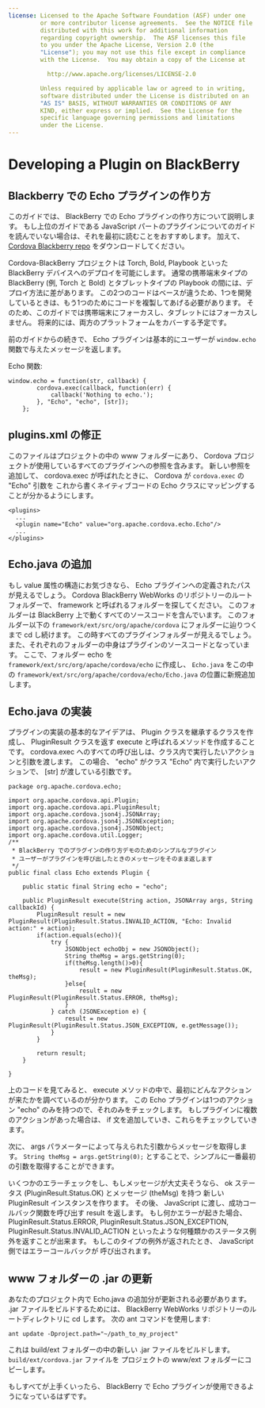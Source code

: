```yaml
---
license: Licensed to the Apache Software Foundation (ASF) under one
         or more contributor license agreements.  See the NOTICE file
         distributed with this work for additional information
         regarding copyright ownership.  The ASF licenses this file
         to you under the Apache License, Version 2.0 (the
         "License"); you may not use this file except in compliance
         with the License.  You may obtain a copy of the License at

           http://www.apache.org/licenses/LICENSE-2.0

         Unless required by applicable law or agreed to in writing,
         software distributed under the License is distributed on an
         "AS IS" BASIS, WITHOUT WARRANTIES OR CONDITIONS OF ANY
         KIND, either express or implied.  See the License for the
         specific language governing permissions and limitations
         under the License.
---
```


Developing a Plugin on BlackBerry
=================================

## Blackberry での Echo プラグインの作り方

このガイドでは、 BlackBerry での Echo プラグインの作り方について説明します。
もし上位のガイドである JavaScript パートのプラグインについてのガイドを読んでいない場合は、それを最初に読むことをおすすめします。
加えて、 [Cordova Blackberry repo](https://git-wip-us.apache.org/repos/asf?p=incubator-cordova-blackberry-webworks.git;a=summary) をダウンロードしてください。

Cordova-BlackBerry プロジェクトは Torch, Bold, Playbook といった BlackBerry デバイスへのデプロイを可能にします。
通常の携帯端末タイプの BlackBerry (例, Torch と Bold) とタブレットタイプの Playbook の間には、デプロイ方法に差があります。
この2つのコードはベースが違うため、1つを開発しているときは、もう1つのためにコードを複製してあげる必要があります。
そのため、このガイドでは携帯端末にフォーカスし、タブレットにはフォーカスしません。
将来的には、両方のプラットフォームをカバーする予定です。


前のガイドからの続きで、 Echo プラグインは基本的にユーザーが `window.echo`
関数で与えたメッセージを返します。

Echo 関数:

    window.echo = function(str, callback) {
            cordova.exec(callback, function(err) {
                callback('Nothing to echo.');
            }, "Echo", "echo", [str]);
        };

## plugins.xml の修正

このファイルはプロジェクトの中の www フォルダーにあり、 Cordova プロジェクトが使用しているすべてのプラグインへの参照を含みます。
新しい参照を追加して、 cordova.exec が呼ばれたときに、 Cordova が `cordova.exec` の "Echo" 引数を
これから書くネイティブコードの Echo クラスにマッピングすることが分かるようにします。

    <plugins>
      ...
      <plugin name="Echo" value="org.apache.cordova.echo.Echo"/>
      ...
    </plugins>

## Echo.java の追加

もし value 属性の構造にお気づきなら、 Echo プラグインへの定義されたパスが見えるでしょう。
Cordova BlackBerry WebWorks のリポジトリーのルートフォルダーで、 framework と呼ばれるフォルダーを探してください。
このフォルダーは BlackBerry 上で動くすべてのソースコードを含んでいます。
このフォルダー以下の `framework/ext/src/org/apache/cordova` にフォルダーに辿りつくまで cd し続けます。
この時すべてのプラグインフォルダーが見えるでしょう。また、それぞれのフォルダーの中身はプラグインのソースコードとなっています。
ここで、フォルダー echo を `framework/ext/src/org/apache/cordova/echo` に作成し、
`Echo.java` をこの中の `framework/ext/src/org/apache/cordova/echo/Echo.java` の位置に新規追加します。

## Echo.java の実装

プラグインの実装の基本的なアイデアは、 Plugin クラスを継承するクラスを作成し、
PluginResult クラスを返す execute と呼ばれるメソッドを作成することです。
cordova.exec へのすべての呼び出しは、クラス内で実行したいアクションと引数を渡します。
この場合、 "echo" がクラス "Echo" 内で実行したいアクションで、 [str] が渡している引数です。

    package org.apache.cordova.echo;

    import org.apache.cordova.api.Plugin;
    import org.apache.cordova.api.PluginResult;
    import org.apache.cordova.json4j.JSONArray;
    import org.apache.cordova.json4j.JSONException;
    import org.apache.cordova.json4j.JSONObject;
    import org.apache.cordova.util.Logger;
    /**
     * BlackBerry でのプラグインの作り方デモのためのシンプルなプラグイン
     * ユーザーがプラグインを呼び出したときのメッセージをそのまま返します
     */
    public final class Echo extends Plugin {

        public static final String echo = "echo";

        public PluginResult execute(String action, JSONArray args, String callbackId) {
            PluginResult result = new PluginResult(PluginResult.Status.INVALID_ACTION, "Echo: Invalid action:" + action);
            if(action.equals(echo)){
                try {
                    JSONObject echoObj = new JSONObject();
                    String theMsg = args.getString(0);
                    if(theMsg.length()>0){
                        result = new PluginResult(PluginResult.Status.OK, theMsg);
                    }else{
                        result = new PluginResult(PluginResult.Status.ERROR, theMsg);
                    }
                } catch (JSONException e) {
                    result = new PluginResult(PluginResult.Status.JSON_EXCEPTION, e.getMessage());
                }
            }

            return result;
        }

    }

上のコードを見てみると、 execute メソッドの中で、最初にどんなアクションが来たかを調べているのが分かります。
この Echo プラグインは1つのアクション "echo" のみを持つので、それのみをチェックします。
もしプラグインに複数のアクションがあった場合は、 if 文を追加していき、これらをチェックしていきます。


次に、 args パラメーターによって与えられた引数からメッセージを取得します。
`String theMsg = args.getString(0);` とすることで、シンプルに一番最初の引数を取得することができます。

いくつかのエラーチェックをし、もしメッセージが大丈夫そうなら、 ok ステータス (PluginResult.Status.OK) とメッセージ (theMsg) を持つ
新しい PluginResult インスタンスを作ります。
その後、 JavaScript に渡し、成功コールバック関数を呼び出す result を返します。
もし何かエラーが起きた場合、 PluginResult.Status.ERROR, PluginResult.Status.JSON_EXCEPTION, PluginResult.Status.INVALID_ACTION といったような何種類かのステータス例外を返すことが出来ます。
もしこのタイプの例外が返されたとき、 JavaScript 側ではエラーコールバックが
呼び出されます。

## www フォルダーの .jar の更新

あなたのプロジェクト内で Echo.java の追加分が更新される必要があります。 .jar ファイルをビルドするためには、 BlackBerry WebWorks リポジトリーのルートディレクトリに cd します。
次の ant コマンドを使用します:

    ant update -Dproject.path="~/path_to_my_project"

これは build/ext フォルダーの中の新しい .jar ファイルをビルドします。
`build/ext/cordova.jar` ファイルを プロジェクトの www/ext フォルダーにコピーします。

もしすべてが上手くいったら、 BlackBerry で Echo プラグインが使用できるようになっているはずです。

